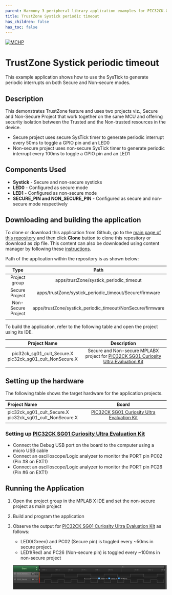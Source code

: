 ```yaml
---
parent: Harmony 3 peripheral library application examples for PIC32CK-GC/SG family
title: TrustZone Systick periodic timeout 
has_children: false
has_toc: false
---
```


[![MCHP](https://www.microchip.com/ResourcePackages/Microchip/assets/dist/images/logo.png)](https://www.microchip.com)

# TrustZone Systick periodic timeout

This example application shows how to use the SysTick to generate periodic interrupts on both Secure and Non-secure modes.

## Description

This demonstrates TrustZone feature and uses two projects viz., Secure and Non-Secure Project that work together on the same MCU and offering security isolation between the Trusted and the Non-trusted resources in the device.

- Secure project uses secure SysTick timer to generate periodic interrupt every 50ms to toggle a GPIO pin and an LED0
- Non-secure project uses non-secure SysTick timer to generate periodic interrupt every 100ms to toggle a GPIO pin and an LED1

## Components Used

- **Systick** - Secure and non-secure systicks
- **LED0** - Configured as secure mode
- **LED1** - Configured as non-secure mode
- **SECURE_PIN and NON_SECURE_PIN** - Configured as secure and non-secure mode respectively

## Downloading and building the application

To clone or download this application from Github, go to the [main page of this repository](https://github.com/Microchip-MPLAB-Harmony/csp_apps_pic32ck_sg_gc) and then click **Clone** button to clone this repository or download as zip file.
This content can also be downloaded using content manager by following these [instructions](https://github.com/Microchip-MPLAB-Harmony/contentmanager/wiki).

Path of the application within the repository is as shown below:

| Type        | Path                         |
|:-----------:|:----------------------------:|
| Project group | apps/trustZone/systick_periodic_timeout |
|Secure Project|  apps/trustZone/systick_periodic_timeout/Secure/firmware |
|Non-Secure Project|  apps/trustZone/systick_periodic_timeout/NonSecure/firmware |
||||

To build the application, refer to the following table and open the project using its IDE.

| Project Name      | Description                                    |
| :-----------------: | :----------------------------------------------: |
| pic32ck_sg01_cult_Secure.X <br> pic32ck_sg01_cult_NonSecure.X | Secure and Non-secure MPLABX project for [PIC32CK SG01 Curiosity Ultra Evaluation Kit]() |
|||

## Setting up the hardware

The following table shows the target hardware for the application projects.

| Project Name| Board|
|:---------|:---------:|
| pic32ck_sg01_cult_Secure.X <br> pic32ck_sg01_cult_NonSecure.X | [PIC32CK SG01 Curiosity Ultra Evaluation Kit]() |
|||

### Setting up [PIC32CK SG01 Curiosity Ultra Evaluation Kit]()

- Connect the Debug USB port on the board to the computer using a micro USB cable
- Connect an oscilloscope/Logic analyzer to monitor the PORT pin PC02 (Pin #8 on EXT1)
- Connect an oscilloscope/Logic analyzer to monitor the PORT pin PC26 (Pin #6 on EXT1)

## Running the Application

1. Open the project group in the MPLAB X IDE and set the non-secure project as main project
2. Build and program the application
3. Observe the output for [PIC32CK SG01 Curiosity Ultra Evaluation Kit]() as follows:
    - LED0(Green) and PC02 (Secure pin) is toggled every ~50ms in secure project.
    - LED1(Red) and PC26 (Non-secure pin) is toggled every ~100ms in non-secure project

    ![output](images/output_systick_periodic_timeout.png)